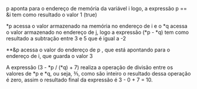 
p aponta para o endereço de memória da variável i 
logo, a expressão p == &i tem como resultado o valor 1 (true)

*p acessa o valor armazenado na memória no endereço de i e o *q acessa o valor armazenado no endereço de j, logo a expressão (*p - *q) tem como resultado a subtração entre 3 e 5 que é igual a -2 

**&p acessa o valor do endereço de p , que está apontando para o endereço de i, que guarda o valor 3

A expressão (3 - *p / (*q) + 7) realiza a operação de divisão entre os valores de *p e *q, ou seja, ⅗,
como são inteiro o resultado dessa operação é zero, assim o resultado final da expressão é 3 - 0 + 7 = 10.

